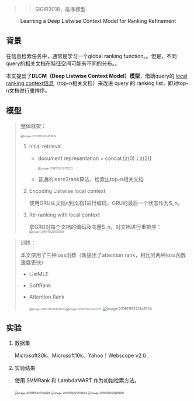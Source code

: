 > >SIGIR2018，排序模型

<center>Learning a Deep Listwise Context Model for Ranking Refinement</center>

## 背景

在信息检索任务中，通常是学习一个global ranking function。。但是，不同query的相关文档在特征空间可能有不同的分布。。

本文提出了**DLCM（Deep Listwise Context Model）模型**，借助query的 <u>local ranking context信息</u>（top-n相关文档）来改进 query 的 ranking list，即对top-n文档进行重排序。



## 模型

> 整体框架：
>
> <img src="/Users/caiyinqiong/Library/Application Support/typora-user-images/image-20191115220457674.png" alt="image-20191115220457674" style="zoom:50%;" />
>
> 1. nitial retrieval
>
>    - document representation = concat [z(0)；z(2)]
>
>      <img src="/Users/caiyinqiong/Library/Application Support/typora-user-images/image-20191115220711202.png" alt="image-20191115220711202" style="zoom:50%;" />
>
>    - 普通的learn2rank算法，检索出top-n相关文档
>
> 2. Encoding Listwise local context
>
>    使用GRU从文档n到文档1进行编码，GRU的最后一个状态作为S_n。
>
> 3. Re-ranking with local context
>
>    拿GRU对每个文档的编码及向量S_n，对文档进行重排序：<img src="/Users/caiyinqiong/Library/Application Support/typora-user-images/image-20191115221010354.png" alt="image-20191115221010354" style="zoom:50%;" />

> 训练：
>
> 本文使用了三种loss函数（新提出了attention rank，相比另两种loss函数速度更快）
>
> - ListMLE
>
> - SoftRank
>
> - Attention Rank
>
>   <img src="/Users/caiyinqiong/Library/Application Support/typora-user-images/image-20191115221407629.png" alt="image-20191115221407629" style="zoom:50%;" />
>
>   <img src="/Users/caiyinqiong/Library/Application Support/typora-user-images/image-20191115221432075.png" alt="image-20191115221432075" style="zoom:50%;" />
>
>   <img src="/Users/caiyinqiong/Library/Application Support/typora-user-images/image-20191115221449124.png" alt="image-20191115221449124" style="zoom:70%;" />



## 实验

1. 数据集

   Microsoft30k、Microsoft10k、Yahoo！Webscope v2.0

2. 实验结果

   使用 SVMRank 和 LambdaMART 作为初始检索方法。

   <img src="/Users/caiyinqiong/Library/Application Support/typora-user-images/image-20191115221702928.png" alt="image-20191115221702928" style="zoom:50%;" />

   <img src="/Users/caiyinqiong/Library/Application Support/typora-user-images/image-20191115221739434.png" alt="image-20191115221739434" style="zoom:50%;" />

   <img src="/Users/caiyinqiong/Library/Application Support/typora-user-images/image-20191115221805806.png" alt="image-20191115221805806" style="zoom:50%;" />

   